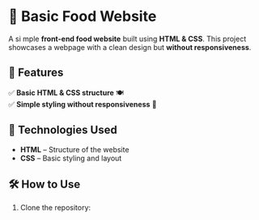 # 🍕 Basic Food Website  

A si mple **front-end food website** built using **HTML & CSS**. This project showcases a webpage with a clean design but **without responsiveness**.  
    
## 🚀 Features  
✅ **Basic HTML & CSS structure** 🍽️  
✅ **Simple styling without responsiveness** 🎨  
 
## 📂 Technologies Used  
- **HTML** – Structure of the website  
- **CSS** – Basic styling and layout  

## 🛠️ How to Use  
1. Clone the repository:  
   ```sh
